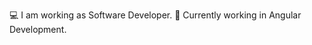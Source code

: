 
:computer: I am working as Software Developer.
:pushpin: Currently working in Angular Development.
